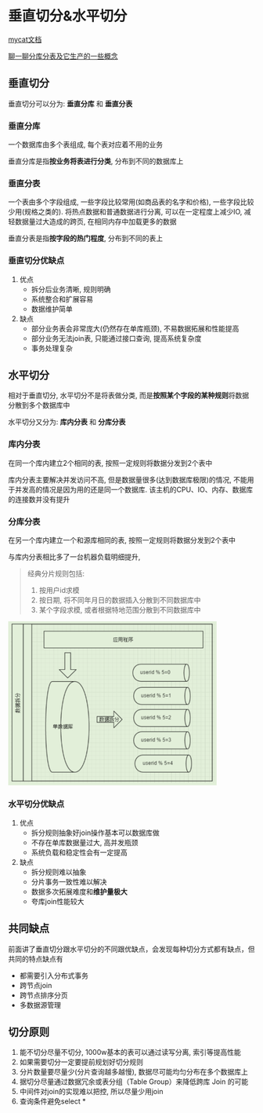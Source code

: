 # 垂直切分&水平切分

[mycat文档](http://www.mycat.io/document/mycat-definitive-guide.pdf)

[聊一聊分库分表及它生产的一些概念](https://yq.aliyun.com/articles/740338)



## 垂直切分

垂直切分可以分为: **垂直分库** 和 **垂直分表**



### 垂直分库

一个数据库由多个表组成, 每个表对应着不用的业务

垂直分库是指**按业务将表进行分类**, 分布到不同的数据库上



### 垂直分表

一个表由多个字段组成, 一些字段比较常用(如商品表的名字和价格), 一些字段比较少用(规格之类的). 将热点数据和普通数据进行分离, 可以在一定程度上减少IO, 减轻数据量过大造成的跨页, 在相同内存中加载更多的数据

垂直分表是指**按字段的热门程度**, 分布到不同的表上



### 垂直切分优缺点

1.  优点
    *   拆分后业务清晰, 规则明确
    *   系统整合和扩展容易
    *   数据维护简单
2.  缺点
    *   部分业务表会非常庞大(仍然存在单库瓶颈), 不易数据拓展和性能提高
    *   部分业务无法join表, 只能通过接口查询, 提高系统复杂度
    *   事务处理复杂





## 水平切分

相对于垂直切分, 水平切分不是将表做分类, 而是**按照某个字段的某种规则**将数据分散到多个数据库中

水平切分又分为: **库内分表** 和 **分库分表**



### 库内分表

在同一个库内建立2个相同的表, 按照一定规则将数据分发到2个表中

库内分表主要解决并发访问不高, 但是数据量很多(达到数据库极限)的情况, 不能用于并发高的情况是因为用的还是同一个数据库. 该主机的CPU、IO、内存、数据库的连接数并没有提升



### 分库分表

在另一个库内建立一个和源库相同的表, 按照一定规则将数据分发到2个表中

与库内分表相比多了一台机器负载明细提升,



>   经典分片规则包括:
>
>   1.  按用户id求模 
>   2.  按日期, 将不同年月日的数据插入分散到不同数据库中
>   3.  某个字段求模, 或者根据特地范围分散到不同数据库中

<img src="垂直拆分&水平切分.assets/image-20200107144059548.png" alt="水平切分-用户id切分" style="zoom:50%;" />



### 水平切分优缺点

1.  优点
    *   拆分规则抽象好join操作基本可以数据库做
    *   不存在单库数据量过大, 高并发瓶颈
    *   系统负载和稳定性会有一定提高
2.  缺点
    *   拆分规则难以抽象
    *   分片事务一致性难以解决
    *   数据多次拓展难度和**维护量极大**
    *   夸库join性能较大



## 共同缺点

前面讲了垂直切分跟水平切分的不同跟优缺点，会发现每种切分方式都有缺点，但共同的特点缺点有

*   都需要引入分布式事务
*   跨节点join
*   跨节点排序分页
*   多数据源管理





## 切分原则

1.  能不切分尽量不切分, 1000w基本的表可以通过读写分离, 索引等提高性能
2.  如果需要切分一定要提前规划好切分规则
3.  分片数量要尽量少(分片查询越多越慢), 数据尽可能均匀分布在多个数据库上
4.  据切分尽量通过数据冗余或表分组（Table Group）来降低跨库 Join 的可能
5.  中间件对join的实现难以把控, 所以尽量少用join
6.  查询条件避免select *


